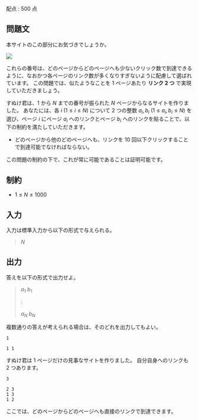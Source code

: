 配点 : $500$ 点

## 問題文

本サイトのこの部分にお気づきでしょうか。

![](https://img.atcoder.jp/agc050/2a140890f3297cce737744ff4d2f296d.png)

これらの番号は、どのページからどのページへも少ないクリック数で到達できるように、なおかつ各ページのリンク数が多くなりすぎないように配慮して選ばれています。
この問題では、似たようなことを $1$ ページあたり **リンク $2$ つ** で実現していただきましょう。

すぬけ君は、$1$ から $N$ までの番号が振られた $N$ ページからなるサイトを作りました。
あなたには、各 $i$ ($1 \leq i \leq N$) について $2$ つの整数 $a_i, b_i$ ($1 \leq a_i, b_i \leq N$) を選び、ページ $i$ にページ $a_i$ へのリンクとページ $b_i$ へのリンクを貼ることで、以下の制約を満たしていただきます。

- どのページから他のどのページへも、リンクを $10$ 回以下クリックすることで到達可能でなければならない。

この問題の制約の下で、これが常に可能であることは証明可能です。

## 制約

- $1 \leq N \leq 1000$

## 入力

入力は標準入力から以下の形式で与えられる。

> $N$

## 出力

答えを以下の形式で出力せよ。

> $a_1 \ b_1$
> 
> $:$
> 
> $a_N \ b_N$

複数通りの答えが考えられる場合は、そのどれを出力してもよい。

```input1
1
```

```output1
1 1
```

すぬけ君は $1$ ページだけの見事なサイトを作りました。
自分自身へのリンクも $2$ つあります。

```input2
3
```

```output2
2 3
1 3
1 2
```

ここでは、どのページからどのページへも直接のリンクで到達できます。